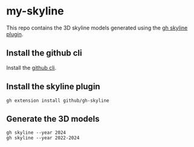# my-skyline

This repo contains the 3D skyline models generated using the [gh skyline plugin](https://github.com/github/gh-skyline).

## Install the github cli
Install the [github cli](https://cli.github.com/).

## Install the skyline plugin
```
gh extension install github/gh-skyline
```

## Generate the 3D models
```
gh skyline --year 2024
gh skyline --year 2022-2024
```

